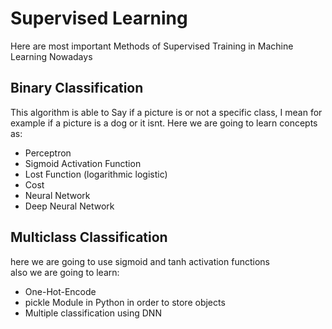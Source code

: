 # Supervised Learning
Here are most important Methods of Supervised Training in Machine Learning Nowadays
## Binary Classification
This algorithm is able to Say if a picture is or not a specific class, I mean for example if a picture is a dog or it isnt.
Here we are going to learn concepts as:
* Perceptron
* Sigmoid Activation Function
* Lost Function (logarithmic logistic)
* Cost
* Neural Network
* Deep Neural Network
## Multiclass Classification
here we are going to use sigmoid and tanh activation functions <br>
also we are going to learn:
* One-Hot-Encode
* pickle Module in Python in order to store objects
* Multiple classification using DNN
